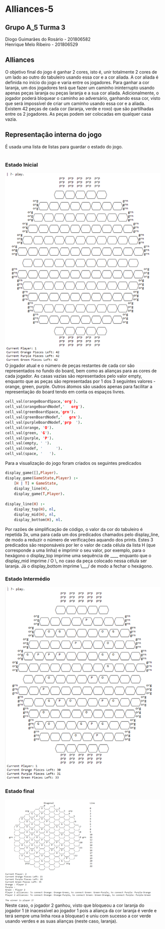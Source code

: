 # Alliances-5

## Grupo A_5 Turma 3
Diogo Guimarães do Rosário - 201806582  
Henrique Melo Ribeiro - 201806529

## Alliances
O objetivo final do jogo é ganhar 2 cores, isto é, unir totalmente 2 cores de um lado ao outro do tabuleiro usando essa cor e a cor aliada. 
A cor aliada é definida no início do jogo e varia entre os jogadores.
Para ganhar a cor laranja, um dos jogadores terá que fazer um caminho ininterrupto usando apenas peças laranja ou peças laranja e a sua cor aliada. 
Adicionalmente, o jogador poderá bloquear o caminho ao adversário, ganhando essa cor, visto que será impossível de criar um caminho usando essa cor e a aliada.
Existem 42 peças de cada cor (laranja, verde e roxo) que são partilhadas entre os 2 jogadores.
As peças podem ser colocadas em qualquer casa vazia.

## Representação interna do jogo
É usada uma lista de listas para guardar o estado do jogo. <br /><br />
### Estado Inicial
![Initial Board Representation](./images/initialBoard.png) <br />
O jogador atual e o número de peças restantes de cada cor são representados no fundo do board, bem como as alianças para as cores de cada jogador.
As casas vazias são representados pelo valor empty, enquanto que as peças são representadas por 1 dos 3 seguintes valores - orange, green, purple. 
Outros átomos são usados apenas para facilitar a representação do board tendo em conta os espaços livres.
```prolog
cell_val(orangeBoardSpace,'org').
cell_val(orangeBoardNodef,'   org').
cell_val(greenBoardSpace,'grn').
cell_val(greenBoardNodef,'   grn').
cell_val(purpleBoardNodef,'prp  ').
cell_val(orange, 'O').
cell_val(green, 'G').
cell_val(purple, 'P').
cell_val(empty, ' ').
cell_val(nodef, '      ').
cell_val(space, '   ').
```
Para a visualização do jogo foram criados os seguintes predicados
```prolog
display_game([],Player).
display_game(GameState,Player) :-
    [H | T] = GameState,
    display_line(H),
    display_game(T,Player).
    
display_line(H) :-
    display_top(H), nl,
    display_mid(H), nl,
    display_bottom(H), nl.
```
Por razões de simplificação de código, o valor da cor do tabuleiro é repetida 3x, uma para cada um dos predicados chamados pelo display_line, de modo a reduzir o número de verificações aquando dos prints.
Estes 3 predicados são responsáveis por ler o valor de cada célula da lista H (que corresponde a uma linha) e imprimir o seu valor, 
por exemplo, para o hexágono o display_top imprime uma sequência de ____ enquanto que o display_mid imprime / O \\, 
no caso da peça colocado nessa célula ser laranja. Já o display_bottom imprime \\___/ de modo a fechar o hexágono.

### Estado Intermédio
![Mid Board Representation](./images/midBoard.png) <br />

### Estado final
![Final Board Representation](./images/endBoard.png) <br />
Neste caso, o jogador 2 ganhou, visto que bloqueou a cor laranja do jogador 1 (é inacessível ao jogador 1 pois a aliança da cor laranja é verde e terá sempre uma linha roxa a bloquear) e uniu com sucesso a cor verde usando verdes e as suas alianças (neste caso, laranja).
